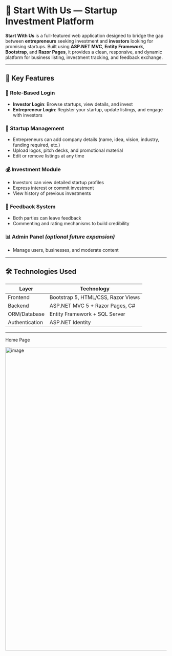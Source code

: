 # 🚀 Start With Us — Startup Investment Platform

**Start With Us** is a full-featured web application designed to bridge the gap between **entrepreneurs** seeking investment and **investors** looking for promising startups. Built using **ASP.NET MVC**, **Entity Framework**, **Bootstrap**, and **Razor Pages**, it provides a clean, responsive, and dynamic platform for business listing, investment tracking, and feedback exchange.

---

## 🎯 Key Features

### 👤 Role-Based Login
- **Investor Login**: Browse startups, view details, and invest
- **Entrepreneur Login**: Register your startup, update listings, and engage with investors

### 🏢 Startup Management
- Entrepreneurs can add company details (name, idea, vision, industry, funding required, etc.)
- Upload logos, pitch decks, and promotional material
- Edit or remove listings at any time

### 💰 Investment Module
- Investors can view detailed startup profiles
- Express interest or commit investment
- View history of previous investments

### 💬 Feedback System
- Both parties can leave feedback
- Commenting and rating mechanisms to build credibility

### 📊 Admin Panel *(optional future expansion)*
- Manage users, businesses, and moderate content

---

## 🛠️ Technologies Used

| Layer          | Technology                     |
|----------------|--------------------------------|
| Frontend       | Bootstrap 5, HTML/CSS, Razor Views |
| Backend        | ASP.NET MVC 5 + Razor Pages, C# |
| ORM/Database   | Entity Framework + SQL Server  |
| Authentication | ASP.NET Identity               |


---

Home Page


<img width="947" alt="image" src="https://github.com/user-attachments/assets/58e03d6d-65a0-4a16-b0d5-271e4a89bfc6" />





